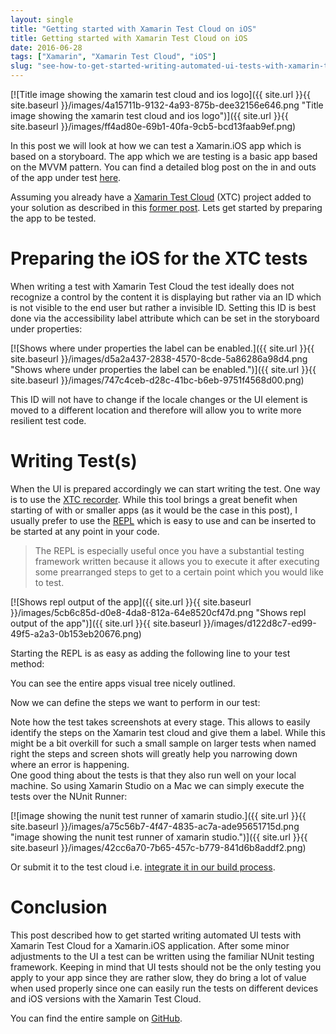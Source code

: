 ```yaml
---
layout: single
title: "Getting started with Xamarin Test Cloud on iOS"
title: Getting started with Xamarin Test Cloud on iOS
date: 2016-06-28
tags: ["Xamarin", "Xamarin Test Cloud", "iOS"]
slug: "see-how-to-get-started-writing-automated-ui-tests-with-xamarin-test-cloud-for-a-xamarinios-application"
---
```


[![Title image showing the xamarin test cloud and ios logo]({{ site.url }}{{ site.baseurl }}/images/4a15711b-9132-4a93-875b-dee32156e646.png "Title image showing the xamarin test cloud and ios logo")]({{ site.url }}{{ site.baseurl }}/images/ff4ad80e-69b1-40fa-9cb5-bcd13faab9ef.png)
 
In this post we will look at how we can test a Xamarin.iOS app which is based on a storyboard. The app which we are testing is a basic app based on the MVVM pattern. You can find a detailed blog post on the in and outs of the app under test [here](https://mallibone.com/post/mvvm-light-bindings-under-xamarin.ios "Link to MVVM Light blog post describing the app").
 
Assuming you already have a [Xamarin Test Cloud](https://www.xamarin.com/test-cloud "The Xamarin Testcloud website") (XTC) project added to your solution as described in this [former post](https://mallibone.com/post/write-your-first-xamarin-test-cloud-tests-for-xamarinforms "Link to blog post on getting started with Xamarin Test Cloud"). Lets get started by preparing the app to be tested.
 
# Preparing the iOS for the XTC tests
 
When writing a test with Xamarin Test Cloud the test ideally does not recognize a control by the content it is displaying but rather via an ID which is not visible to the end user but rather a invisible ID. Setting this ID is best done via the accessibility label attribute which can be set in the storyboard under properties:
 
[![Shows where under properties the label can be enabled.]({{ site.url }}{{ site.baseurl }}/images/d5a2a437-2838-4570-8cde-5a86286a98d4.png "Shows where under properties the label can be enabled.")]({{ site.url }}{{ site.baseurl }}/images/747c4ceb-d28c-41bc-b6eb-9751f4568d00.png)
 
This ID will not have to change if the locale changes or the UI element is moved to a different location and therefore will allow you to write more resilient test code.
 
# Writing Test(s)
 
When the UI is prepared accordingly we can start writing the test. One way is to use the [XTC recorder](https://www.xamarin.com/test-cloud/recorder "Link to official Xamarin Test Cloud recorder website"). While this tool brings a great benefit when starting of with or smaller apps (as it would be the case in this post), I usually prefer to use the [REPL](https://en.wikipedia.org/wiki/Read%E2%80%93eval%E2%80%93print_loop "Wikipedia site over Read-eval-print loop (REPL)") which is easy to use and can be inserted to be started at any point in your code.
 

> The REPL is especially useful once you have a substantial testing framework written because it allows you to execute it after executing some prearranged steps to get to a certain point which you would like to test.

 
[![Shows repl output of the app]({{ site.url }}{{ site.baseurl }}/images/5cb6c85d-d0e8-4da8-812a-64e8520cf47d.png "Shows repl output of the app")]({{ site.url }}{{ site.baseurl }}/images/d122d8c7-ed99-49f5-a2a3-0b153eb20676.png)
 
Starting the REPL is as easy as adding the following line to your test method:
 
<script src="https://gist.github.com/mallibone/b21e9816b0051fc079235e317fc57af0.js"></script>
 
You can see the entire apps visual tree nicely outlined.
 
Now we can define the steps we want to perform in our test:
 
<script src="https://gist.github.com/mallibone/087161f91e644874b92e5bb94bfcd626.js"></script>
 
Note how the test takes screenshots at every stage. This allows to easily identify the steps on the Xamarin test cloud and give them a label. While this might be a bit overkill for such a small sample on larger tests when named right the steps and screen shots will greatly help you narrowing down where an error is happening.  
One good thing about the tests is that they also run well on your local machine. So using Xamarin Studio on a Mac we can simply execute the tests over the NUnit Runner:
 
[![image showing the nunit test runner of xamarin studio.]({{ site.url }}{{ site.baseurl }}/images/a75c56b7-4f47-4835-ac7a-ade95651715d.png "image showing the nunit test runner of xamarin studio.")]({{ site.url }}{{ site.baseurl }}/images/42cc6a70-7b65-457c-b779-841d6b8addf2.png)
 
Or submit it to the test cloud i.e. [integrate it in our build process](https://mallibone.com/post/see-how-to-run-xamarin-test-cloud-runs-from-the-command-line "Blog post describing how to execute tests from within a script").
 
# Conclusion
 
This post described how to get started writing automated UI tests with Xamarin Test Cloud for a Xamarin.iOS application. After some minor adjustments to the UI a test can be written using the familiar NUnit testing framework. Keeping in mind that UI tests should not be the only testing you apply to your app since they are rather slow, they do bring a lot of value when used properly since one can easily run the tests on different devices and iOS versions with the Xamarin Test Cloud.
 
You can find the entire sample on [GitHub](https://github.com/mallibone/Xtc101 "Link to entire source code hosted on GitHub- HTH").
